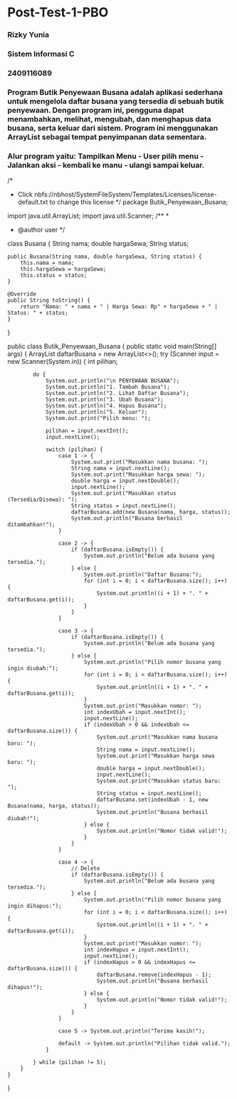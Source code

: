 # Post-Test-1-PBO
### Rizky Yunia
### Sistem Informasi C
### 2409116089

### Program Butik Penyewaan Busana adalah aplikasi sederhana untuk mengelola daftar busana yang tersedia di sebuah butik penyewaan. Dengan program ini, pengguna dapat menambahkan, melihat, mengubah, dan menghapus data busana, serta keluar dari sistem. Program ini menggunakan ArrayList sebagai tempat penyimpanan data sementara.
### Alur program yaitu: Tampilkan Menu - User pilih menu - Jalankan aksi - kembali ke manu - ulangi sampai keluar.

/*
 * Click nbfs://nbhost/SystemFileSystem/Templates/Licenses/license-default.txt to change this license
 */
package Butik_Penyewaan_Busana;
        
import java.util.ArrayList;
import java.util.Scanner;
/**
 *
 * @author user
 */

class Busana {
    String nama;
    double hargaSewa;
    String status;

    public Busana(String nama, double hargaSewa, String status) {
        this.nama = nama;
        this.hargaSewa = hargaSewa;
        this.status = status;
    }

    @Override
    public String toString() {
        return "Nama: " + nama + " | Harga Sewa: Rp" + hargaSewa + " | Status: " + status;
    }
}

public class Butik_Penyewaan_Busana {
    public static void main(String[] args) {
        ArrayList<Busana> daftarBusana = new ArrayList<>();
        try (Scanner input = new Scanner(System.in)) {
            int pilihan;
            
            do {
                System.out.println("\n PENYEWAAN BUSANA");
                System.out.println("1. Tambah Busana");
                System.out.println("2. Lihat Daftar Busana");
                System.out.println("3. Ubah Busana");
                System.out.println("4. Hapus Busana");
                System.out.println("5. Keluar");
                System.out.print("Pilih menu: ");
                
                pilihan = input.nextInt();
                input.nextLine();
                
                switch (pilihan) {
                    case 1 -> {
                        System.out.print("Masukkan nama busana: ");
                        String nama = input.nextLine();
                        System.out.print("Masukkan harga sewa: ");
                        double harga = input.nextDouble();
                        input.nextLine();
                        System.out.print("Masukkan status (Tersedia/Disewa): ");
                        String status = input.nextLine();
                        daftarBusana.add(new Busana(nama, harga, status));
                        System.out.println("Busana berhasil ditambahkan!");
                    }
                    
                    case 2 -> {
                        if (daftarBusana.isEmpty()) {
                            System.out.println("Belum ada busana yang tersedia.");
                        } else {
                            System.out.println("Daftar Busana:");
                            for (int i = 0; i < daftarBusana.size(); i++) {
                                System.out.println((i + 1) + ". " + daftarBusana.get(i));
                            }
                        }
                    }
                    
                    case 3 -> {
                        if (daftarBusana.isEmpty()) {
                            System.out.println("Belum ada busana yang tersedia.");
                        } else {
                            System.out.println("Pilih nomor busana yang ingin diubah:");
                            for (int i = 0; i < daftarBusana.size(); i++) {
                                System.out.println((i + 1) + ". " + daftarBusana.get(i));
                            }
                            System.out.print("Masukkan nomor: ");
                            int indexUbah = input.nextInt();
                            input.nextLine();
                            if (indexUbah > 0 && indexUbah <= daftarBusana.size()) {
                                System.out.print("Masukkan nama busana baru: ");
                                String nama = input.nextLine();
                                System.out.print("Masukkan harga sewa baru: ");
                                double harga = input.nextDouble();
                                input.nextLine();
                                System.out.print("Masukkan status baru: ");
                                String status = input.nextLine();
                                daftarBusana.set(indexUbah - 1, new Busana(nama, harga, status));
                                System.out.println("Busana berhasil diubah!");
                            } else {
                                System.out.println("Nomor tidak valid!");
                            }
                        }
                    }
                    
                    case 4 -> {
                        // Delete
                        if (daftarBusana.isEmpty()) {
                            System.out.println("Belum ada busana yang tersedia.");
                        } else {
                            System.out.println("Pilih nomor busana yang ingin dihapus:");
                            for (int i = 0; i < daftarBusana.size(); i++) {
                                System.out.println((i + 1) + ". " + daftarBusana.get(i));
                            }
                            System.out.print("Masukkan nomor: ");
                            int indexHapus = input.nextInt();
                            input.nextLine();
                            if (indexHapus > 0 && indexHapus <= daftarBusana.size()) {
                                daftarBusana.remove(indexHapus - 1);
                                System.out.println("Busana berhasil dihapus!");
                            } else {
                                System.out.println("Nomor tidak valid!");
                            }
                        }
                    }
                    
                    case 5 -> System.out.println("Terima kasih!");
                    
                    default -> System.out.println("Pilihan tidak valid.");
                }
                
            } while (pilihan != 5);
        }
    }
}
